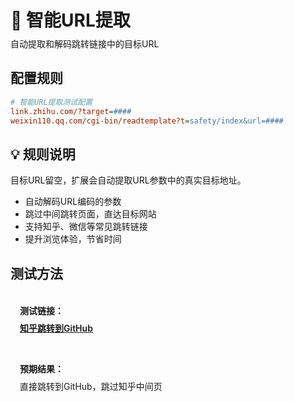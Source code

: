 # 🔗 智能URL提取
<p class="description">自动提取和解码跳转链接中的目标URL</p>

## 配置规则

```ini
# 智能URL提取测试配置
link.zhihu.com/?target=####
weixin110.qq.com/cgi-bin/readtemplate?t=safety/index&url=####
```

## 💡 规则说明
目标URL留空，扩展会自动提取URL参数中的真实目标地址。

- 自动解码URL编码的参数
- 跳过中间跳转页面，直达目标网站
- 支持知乎、微信等常见跳转链接
- 提升浏览体验，节省时间

## 测试方法

<div class="test-links">
  <div class="test-link">
    <strong>测试链接：</strong>
    <a href="https://link.zhihu.com/?target=https%3A//www.github.com" target="_blank">知乎跳转到GitHub</a>
  </div>
  <div class="test-link">
    <strong>预期结果：</strong>
    <span>直接跳转到GitHub，跳过知乎中间页</span>
  </div>
</div>

<style>
.description {
  color: var(--vp-c-text-2);
  margin-top: -10px;
  margin-bottom: 20px;
}
.test-links {
  display: flex;
  flex-direction: column;
  gap: 15px;
  margin-top: 20px;
}
.test-link {
  background: var(--vp-c-bg-soft);
  padding: 15px;
  border-radius: 10px;
  border: 1px solid var(--vp-c-divider);
}
.test-link strong {
  color: var(--vp-c-brand-1);
  display: block;
  margin-bottom: 8px;
}
.test-link code {
  background: var(--vp-c-code-bg);
  padding: 2px 6px;
  border-radius: 4px;
  font-size: 0.9em;
  color: var(--vp-c-code);
}
.test-link a {
  font-weight: 600;
  word-break: break-all;
}
</style> 
